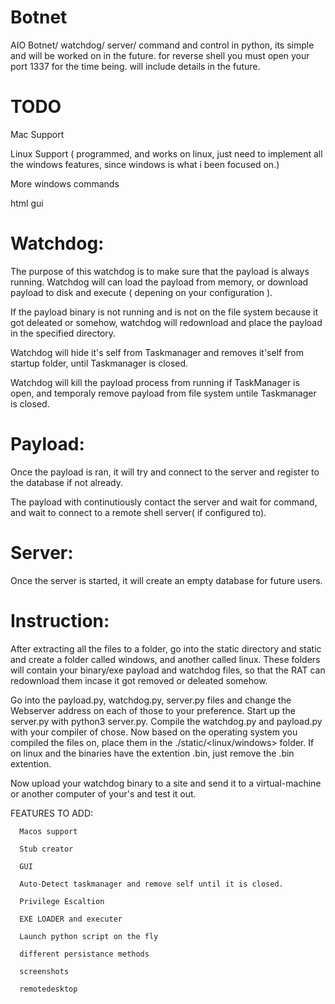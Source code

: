 # Botnet

AIO Botnet/ watchdog/ server/ command and control in python, its simple and will be worked on in the future. for reverse shell
you must open your port 1337 for the time being. will include details in the future.

# TODO

 Mac Support
 
 Linux Support ( programmed, and works on linux, just need to implement all the windows features, since windows is what i been focused on.)
 
 More windows commands
 
 html gui

# Watchdog:

The purpose of this watchdog is to make sure that the payload is always running.
Watchdog will can load the payload from memory, or download payload to disk and
execute ( depening on your configuration ).

If the payload binary is not running and is not on the file system because it got deleated 
or somehow, watchdog will redownload and place the payload in the specified directory.

Watchdog will hide it's self from Taskmanager and removes it'self from startup folder, until
Taskmanager is closed.

Watchdog will kill the payload process from running if TaskManager is open, and temporaly
remove payload from file system untile Taskmanager is closed.


# Payload:

Once the payload is ran, it will try and connect to the server and register to the database
if not already.

The payload with continutiously contact the server and wait for command, and wait to connect
to a remote shell server( if configured to).


# Server:

Once the server is started, it will create an empty database for future users.


# Instruction:

After extracting all the files to a folder, go into the static directory and static and create a folder called windows, and another
called linux. These folders will contain your binary/exe payload and watchdog files, so that the RAT can redownload them incase it got
removed or deleated somehow.

Go into the payload.py, watchdog.py, server.py files and change the Webserver address on each of those to your preference. Start up the server.py with python3 server.py.
Compile the watchdog.py and payload.py with your compiler of chose. Now based on the operating system you compiled the files on, place them in the
./static/<linux/windows> folder. If on linux and the binaries have the extention .bin, just remove the .bin extention.

Now upload your watchdog binary to a site and send it to a virtual-machine or another computer of your's and test it out.


FEATURES TO ADD:
  
      Macos support

      Stub creator

      GUI

      Auto-Detect taskmanager and remove self until it is closed.

      Privilege Escaltion
   
      EXE LOADER and executer

      Launch python script on the fly

      different persistance methods
      
      screenshots
      
      remotedesktop
     
     

